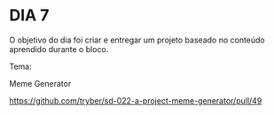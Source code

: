 # DIA 7

O objetivo do dia foi criar e entregar um projeto baseado no conteúdo aprendido durante o bloco.

Tema:

Meme Generator

https://github.com/tryber/sd-022-a-project-meme-generator/pull/49
